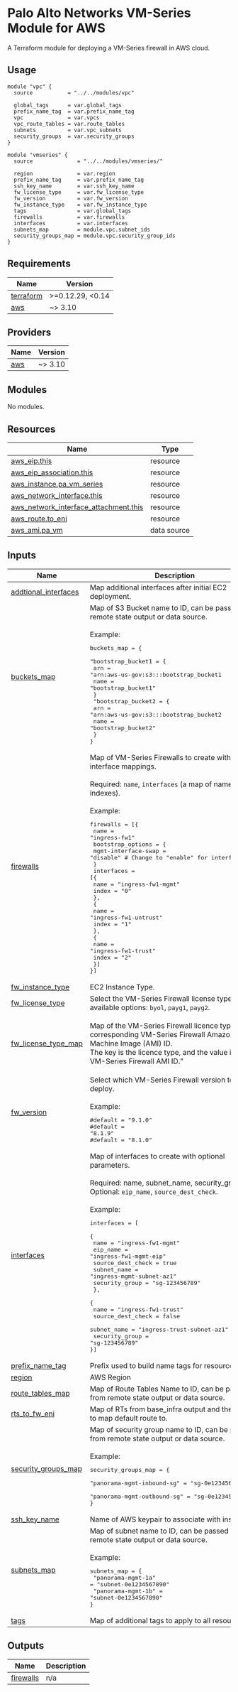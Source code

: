 # Palo Alto Networks VM-Series Module for AWS

A Terraform module for deploying a VM-Series firewall in AWS cloud.

## Usage

```hcl
module "vpc" {
  source           = "../../modules/vpc"
  
  global_tags      = var.global_tags
  prefix_name_tag  = var.prefix_name_tag
  vpc              = var.vpcs
  vpc_route_tables = var.route_tables
  subnets          = var.vpc_subnets
  security_groups  = var.security_groups
}

module "vmseries" {
  source              = "../../modules/vmseries/"

  region              = var.region
  prefix_name_tag     = var.prefix_name_tag
  ssh_key_name        = var.ssh_key_name
  fw_license_type     = var.fw_license_type
  fw_version          = var.fw_version
  fw_instance_type    = var.fw_instance_type
  tags                = var.global_tags
  firewalls           = var.firewalls
  interfaces          = var.interfaces
  subnets_map         = module.vpc.subnet_ids
  security_groups_map = module.vpc.security_group_ids
}
```

<!-- BEGINNING OF PRE-COMMIT-TERRAFORM DOCS HOOK -->
## Requirements

| Name | Version |
|------|---------|
| <a name="requirement_terraform"></a> [terraform](#requirement\_terraform) | >=0.12.29, <0.14 |
| <a name="requirement_aws"></a> [aws](#requirement\_aws) | ~> 3.10 |

## Providers

| Name | Version |
|------|---------|
| <a name="provider_aws"></a> [aws](#provider\_aws) | ~> 3.10 |

## Modules

No modules.

## Resources

| Name | Type |
|------|------|
| [aws_eip.this](https://registry.terraform.io/providers/hashicorp/aws/latest/docs/resources/eip) | resource |
| [aws_eip_association.this](https://registry.terraform.io/providers/hashicorp/aws/latest/docs/resources/eip_association) | resource |
| [aws_instance.pa_vm_series](https://registry.terraform.io/providers/hashicorp/aws/latest/docs/resources/instance) | resource |
| [aws_network_interface.this](https://registry.terraform.io/providers/hashicorp/aws/latest/docs/resources/network_interface) | resource |
| [aws_network_interface_attachment.this](https://registry.terraform.io/providers/hashicorp/aws/latest/docs/resources/network_interface_attachment) | resource |
| [aws_route.to_eni](https://registry.terraform.io/providers/hashicorp/aws/latest/docs/resources/route) | resource |
| [aws_ami.pa_vm](https://registry.terraform.io/providers/hashicorp/aws/latest/docs/data-sources/ami) | data source |

## Inputs

| Name | Description | Type | Default | Required |
|------|-------------|------|---------|:--------:|
| <a name="input_addtional_interfaces"></a> [addtional\_interfaces](#input\_addtional\_interfaces) | Map additional interfaces after initial EC2 deployment. | `map(any)` | `{}` | no |
| <a name="input_buckets_map"></a> [buckets\_map](#input\_buckets\_map) | Map of S3 Bucket name to ID, can be passed from remote state output or data source.<br><br>Example:<pre>buckets_map = {<br>  "bootstrap_bucket1 = {<br>     arn = "arn:aws-us-gov:s3:::bootstrap_bucket1<br>     name = "bootstrap_bucket1"<br>  }<br>  "bootstrap_bucket2 = {<br>     arn = "arn:aws-us-gov:s3:::bootstrap_bucket2<br>     name = "bootstrap_bucket2"<br>  }<br>}</pre> | `map(any)` | `{}` | no |
| <a name="input_firewalls"></a> [firewalls](#input\_firewalls) | Map of VM-Series Firewalls to create with interface mappings.<br><br>Required: `name`, `interfaces` (a map of names and indexes).<br><br>Example:<pre>firewalls = [{<br>  name = "ingress-fw1"<br>  bootstrap_options = {<br>    mgmt-interface-swap = "disable" # Change to "enable" for interface swap<br>  }<br>  interfaces = [{<br>    name  = "ingress-fw1-mgmt"<br>    index = "0"<br>    },<br>    {<br>      name  = "ingress-fw1-untrust"<br>      index = "1"<br>    },<br>    {<br>      name  = "ingress-fw1-trust"<br>      index = "2"<br>  }]<br>}]</pre> | `any` | n/a | yes |
| <a name="input_fw_instance_type"></a> [fw\_instance\_type](#input\_fw\_instance\_type) | EC2 Instance Type. | `string` | `"m5.xlarge"` | no |
| <a name="input_fw_license_type"></a> [fw\_license\_type](#input\_fw\_license\_type) | Select the VM-Series Firewall license type - available options: `byol`, `payg1`, `payg2`. | `string` | `"byol"` | no |
| <a name="input_fw_license_type_map"></a> [fw\_license\_type\_map](#input\_fw\_license\_type\_map) | Map of the VM-Series Firewall licence types and corresponding VM-Series Firewall Amazon Machine Image (AMI) ID.<br>The key is the licence type, and the value is the VM-Series Firewall AMI ID." | `map(string)` | <pre>{<br>  "byol": "6njl1pau431dv1qxipg63mvah",<br>  "payg1": "6kxdw3bbmdeda3o6i1ggqt4km",<br>  "payg2": "806j2of0qy5osgjjixq9gqc6g"<br>}</pre> | no |
| <a name="input_fw_version"></a> [fw\_version](#input\_fw\_version) | Select which VM-Series Firewall version to deploy.<br><br>Example:<pre>#default = "9.1.0"<br>#default = "8.1.9"<br>#default = "8.1.0"</pre> | `string` | `"9.0.6"` | no |
| <a name="input_interfaces"></a> [interfaces](#input\_interfaces) | Map of interfaces to create with optional parameters.<br><br>Required: name, subnet\_name, security\_group<br>Optional: `eip_name`, `source_dest_check`.<br><br>Example:<pre>interfaces = [<br>  {<br>    name              = "ingress-fw1-mgmt"<br>    eip_name          = "ingress-fw1-mgmt-eip"<br>    source_dest_check = true<br>    subnet_name       = "ingress-mgmt-subnet-az1"<br>    security_group    = "sg-123456789"<br>  },<br>  {<br>    name              = "ingress-fw1-trust"<br>    source_dest_check = false<br>    subnet_name       = "ingress-trust-subnet-az1"<br>    security_group    = "sg-123456789"<br>}]</pre> | `any` | n/a | yes |
| <a name="input_prefix_name_tag"></a> [prefix\_name\_tag](#input\_prefix\_name\_tag) | Prefix used to build name tags for resources. | `string` | `""` | no |
| <a name="input_region"></a> [region](#input\_region) | AWS Region | `any` | n/a | yes |
| <a name="input_route_tables_map"></a> [route\_tables\_map](#input\_route\_tables\_map) | Map of Route Tables Name to ID, can be passed from remote state output or data source. | `map(any)` | `{}` | no |
| <a name="input_rts_to_fw_eni"></a> [rts\_to\_fw\_eni](#input\_rts\_to\_fw\_eni) | Map of RTs from base\_infra output and the FW ENI to map default route to. | `map(any)` | `{}` | no |
| <a name="input_security_groups_map"></a> [security\_groups\_map](#input\_security\_groups\_map) | Map of security group name to ID, can be passed from remote state output or data source.<br><br>Example:<pre>security_groups_map = {<br>  "panorama-mgmt-inbound-sg" = "sg-0e1234567890"<br>  "panorama-mgmt-outbound-sg" = "sg-0e1234567890"<br>}</pre> | `map(any)` | `{}` | no |
| <a name="input_ssh_key_name"></a> [ssh\_key\_name](#input\_ssh\_key\_name) | Name of AWS keypair to associate with instances. | `string` | `""` | no |
| <a name="input_subnets_map"></a> [subnets\_map](#input\_subnets\_map) | Map of subnet name to ID, can be passed from remote state output or data source.<br><br>Example:<pre>subnets_map = {<br>  "panorama-mgmt-1a" = "subnet-0e1234567890"<br>  "panorama-mgmt-1b" = "subnet-0e1234567890"<br>}</pre> | `map(any)` | `{}` | no |
| <a name="input_tags"></a> [tags](#input\_tags) | Map of additional tags to apply to all resources. | `map(any)` | `{}` | no |

## Outputs

| Name | Description |
|------|-------------|
| <a name="output_firewalls"></a> [firewalls](#output\_firewalls) | n/a |
<!-- END OF PRE-COMMIT-TERRAFORM DOCS HOOK -->
